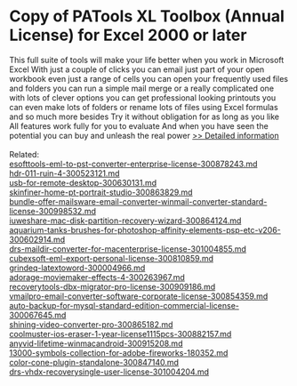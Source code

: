 # Copy of PATools XL Toolbox (Annual License) for Excel 2000 or later
This full suite of tools will make your life better when you work in Microsoft Excel With just a couple of clicks you can email just part of your open workbook even just a range of cells you can open your frequently used files and folders you can run a simple mail merge or a really complicated one with lots of clever options you can get professional looking printouts you can even make lots of folders or rename lots of files using Excel formulas and so much more besides Try it without obligation for as long as you like All features work fully for you to evaluate And when you have seen the potential you can buy and unleash the real power
[>> Detailed information](https://secure.shareit.com/shareit/product.html?productid=301004078&affiliateid=200057808)<br/><br/>Related:
<br />[esofttools-eml-to-pst-converter-enterprise-license-300878243.md](https://github.com/downloadplanet/downloadplanet/blob/main/esofttools-eml-to-pst-converter-enterprise-license-300878243.md)<br />[hdr-011-ruin-4-300523121.md](https://github.com/downloadplanet/downloadplanet/blob/main/hdr-011-ruin-4-300523121.md)<br />[usb-for-remote-desktop-300630131.md](https://github.com/downloadplanet/downloadplanet/blob/main/usb-for-remote-desktop-300630131.md)<br />[skinfiner-home-pt-portrait-studio-300863829.md](https://github.com/downloadplanet/downloadplanet/blob/main/skinfiner-home-pt-portrait-studio-300863829.md)<br />[bundle-offer-mailsware-email-converter-winmail-converter-standard-license-300998532.md](https://github.com/downloadplanet/downloadplanet/blob/main/bundle-offer-mailsware-email-converter-winmail-converter-standard-license-300998532.md)<br />[iuweshare-mac-disk-partition-recovery-wizard-300864124.md](https://github.com/downloadplanet/downloadplanet/blob/main/iuweshare-mac-disk-partition-recovery-wizard-300864124.md)<br />[aquarium-tanks-brushes-for-photoshop-affinity-elements-psp-etc-v206-300602914.md](https://github.com/downloadplanet/downloadplanet/blob/main/aquarium-tanks-brushes-for-photoshop-affinity-elements-psp-etc-v206-300602914.md)<br />[drs-maildir-converter-for-macenterprise-license-301004855.md](https://github.com/downloadplanet/downloadplanet/blob/main/drs-maildir-converter-for-macenterprise-license-301004855.md)<br />[cubexsoft-eml-export-personal-license-300810859.md](https://github.com/downloadplanet/downloadplanet/blob/main/cubexsoft-eml-export-personal-license-300810859.md)<br />[grindeq-latextoword-300004966.md](https://github.com/downloadplanet/downloadplanet/blob/main/grindeq-latextoword-300004966.md)<br />[adorage-moviemaker-effects-4-300263967.md](https://github.com/downloadplanet/downloadplanet/blob/main/adorage-moviemaker-effects-4-300263967.md)<br />[recoverytools-dbx-migrator-pro-license-300909186.md](https://github.com/downloadplanet/downloadplanet/blob/main/recoverytools-dbx-migrator-pro-license-300909186.md)<br />[vmailpro-email-converter-software-corporate-license-300854359.md](https://github.com/downloadplanet/downloadplanet/blob/main/vmailpro-email-converter-software-corporate-license-300854359.md)<br />[auto-backup-for-mysql-standard-edition-commercial-license-300067645.md](https://github.com/downloadplanet/downloadplanet/blob/main/auto-backup-for-mysql-standard-edition-commercial-license-300067645.md)<br />[shining-video-converter-pro-300865182.md](https://github.com/downloadplanet/downloadplanet/blob/main/shining-video-converter-pro-300865182.md)<br />[coolmuster-ios-eraser-1-year-license1115pcs-300882157.md](https://github.com/downloadplanet/downloadplanet/blob/main/coolmuster-ios-eraser-1-year-license1115pcs-300882157.md)<br />[anyvid-lifetime-winmacandroid-300915208.md](https://github.com/downloadplanet/downloadplanet/blob/main/anyvid-lifetime-winmacandroid-300915208.md)<br />[13000-symbols-collection-for-adobe-fireworks-180352.md](https://github.com/downloadplanet/downloadplanet/blob/main/13000-symbols-collection-for-adobe-fireworks-180352.md)<br />[color-cone-plugin-standalone-300847140.md](https://github.com/downloadplanet/downloadplanet/blob/main/color-cone-plugin-standalone-300847140.md)<br />[drs-vhdx-recoverysingle-user-license-301004204.md](https://github.com/downloadplanet/downloadplanet/blob/main/drs-vhdx-recoverysingle-user-license-301004204.md)